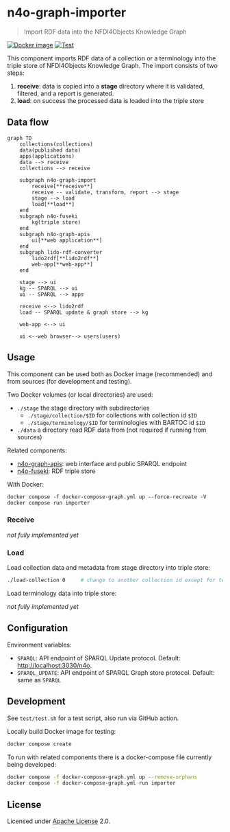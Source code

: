 # n4o-graph-importer

> Import RDF data into the NFDI4Objects Knowledge Graph

[![Docker image](https://github.com/nfdi4objects/n4o-graph-importer/actions/workflows/docker.yml/badge.svg)](https://github.com/orgs/nfdi4objects/packages/container/package/n4o-graph-importer)
[![Test](https://github.com/nfdi4objects/n4o-graph-importer/actions/workflows/test.yml/badge.svg)](https://github.com/nfdi4objects/n4o-graph-importer/actions/workflows/test.yml)

This component imports RDF data of a collection or a terminology into the triple store of NFDI4Objects Knowledge Graph. The import consists of two steps:

1. **receive**: data is copied into a **stage** directory where it is validated, filtered, and a report is generated.
2. **load**: on success the processed data is loaded into the triple store

## Data flow

```mermaid
graph TD
    collections(collections)
    data(published data)    
    apps(applications)
    data --> receive
    collections --> receive

    subgraph n4o-graph-import
        receive[**receive**]
        receive -- validate, transform, report --> stage
        stage --> load
        load[**load**]
    end
    subgraph n4o-fuseki
        kg(triple store)
    end
    subgraph n4o-graph-apis
        ui[**web application**]
    end
    subgraph lido-rdf-converter
        lido2rdf[**lido2rdf**]
        web-app[**web-app**]
    end

    stage --> ui
    kg -- SPARQL --> ui
    ui -- SPARQL --> apps

    receive <--> lido2rdf
    load -- SPARQL update & graph store --> kg

    web-app <--> ui

    ui <--web browser--> users(users)
```

## Usage

This component can be used both as Docker image (recommended) and from sources (for development and testing).

Two Docker volumes (or local directories) are used:

- `./stage` the stage directory with subdirectories
  - `./stage/collection/$ID` for collections with collection id `$ID`
  - `./stage/terminology/$ID` for terminologies with BARTOC id `$ID`
- `./data` a directory read RDF data from (not required if running from sources)

Related components:

- [n4o-graph-apis](https://github.com/nfdi4objects/n4o-graph-apis): web interface and public SPARQL endpoint
- [n4o-fuseki](https://github.com/nfdi4objects/n4o-fuseki): RDF triple store

With Docker:

~~~
docker compose -f docker-compose-graph.yml up --force-recreate -V
docker compose run importer
~~~

### Receive

*not fully implemented yet*

### Load

Load collection data and metadata from stage directory into triple store:

~~~sh
./load-collection 0     # change to another collection id except for testing
~~~

Load terminology data into triple store:

*not fully implemented yet*

## Configuration

Environment variables:

- `SPARQL`: API endpoint of SPARQL Update protocol. Default: <http://localhost:3030/n4o>.
- `SPARQL_UPDATE`: API endpoint of SPARQL Graph store protocol. Default: same as `SPARQL`

## Development

See `test/test.sh` for a test script, also run via GitHub action.

Locally build Docker image for testing:

~~~sh
docker compose create
~~~

To run with related components there is a docker-compose file currently being developed:

~~~sh
docker compose -f docker-compose-graph.yml up --remove-orphans
docker compose -f docker-compose-graph.yml run importer
~~~

## License

Licensed under [Apache License](http://www.apache.org/licenses/) 2.0.
